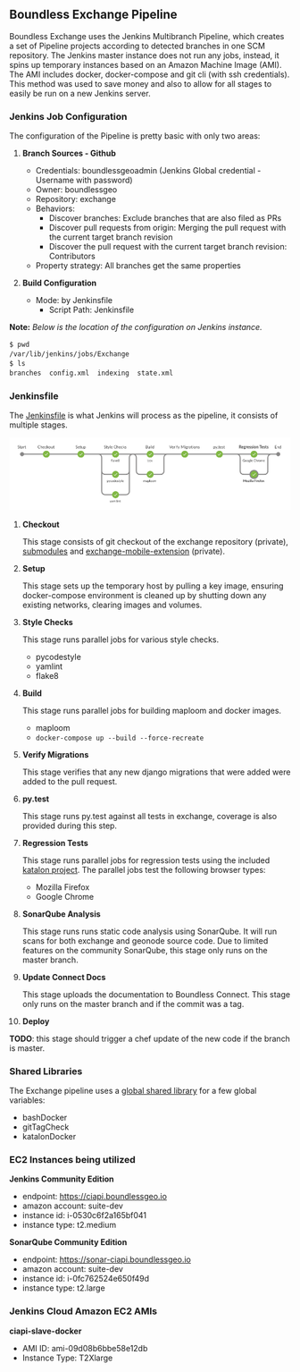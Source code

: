 ## Boundless Exchange Pipeline

Boundless Exchange uses the Jenkins Multibranch Pipeline, which creates a set of Pipeline projects according to 
detected branches in one SCM repository. The Jenkins master instance does not run any jobs, instead, it spins up 
temporary instances based on an Amazon Machine Image (AMI). The AMI includes docker, docker-compose and git cli 
(with ssh credentials). This method was used to save money and also to allow for all stages to easily be run on a 
new Jenkins server.
### Jenkins Job Configuration

The configuration of the Pipeline is pretty basic with only two areas:

1. **Branch Sources - Github**
    + Credentials: boundlessgeoadmin (Jenkins Global credential - Username with password)
    + Owner: boundlessgeo
    + Repository: exchange
    + Behaviors:
        + Discover branches: Exclude branches that are also filed as PRs
        + Discover pull requests from origin: Merging the pull request with the current target branch revision
        + Discover the pull request with the current target branch revision: Contributors
    + Property strategy: All branches get the same properties


2. **Build Configuration**
    + Mode: by Jenkinsfile
        + Script Path: Jenkinsfile

**Note:** _Below is the location of the configuration on Jenkins instance._

```bash
$ pwd
/var/lib/jenkins/jobs/Exchange
$ ls
branches  config.xml  indexing  state.xml
```

### Jenkinsfile

The [Jenkinsfile](https://github.com/boundlessgeo/exchange/blob/master/Jenkinsfile) is what Jenkins will process as 
the pipeline, it consists of multiple stages.

![alt text](pipeline.png)

1. **Checkout**

    This stage consists of git checkout of the exchange repository (private), 
    [submodules](https://github.com/boundlessgeo/exchange/blob/master/.gitmodules) and 
    [exchange-mobile-extension](https://github.com/boundlessgeo/exchange-mobile-extension) (private).
    
2. **Setup**

    This stage sets up the temporary host by pulling a key image, ensuring docker-compose environment
     is cleaned up by shutting down any existing networks, clearing images and volumes.
  
3. **Style Checks**

   This stage runs parallel jobs for various style checks.
   + pycodestyle
   + yamlint
   + flake8


4. **Build**

   This stage runs parallel jobs for building maploom and docker images.
   + maploom
   + `docker-compose up --build --force-recreate`


5. **Verify Migrations**

   This stage verifies that any new django migrations that were added were added to the pull request.

6. **py.test**

   This stage runs py.test against all tests in exchange, coverage is also provided during this step.
   
7. **Regression Tests**

   This stage runs parallel jobs for regression tests using the included 
   [katalon project](docker/qa/README.md). The parallel jobs test the following browser types:
   + Mozilla Firefox
   + Google Chrome

8. **SonarQube Analysis**

   This stage runs runs static code analysis using SonarQube. It will run scans for both exchange and 
   geonode source code. Due to limited features on the community SonarQube, this stage only runs on the 
   master branch.

9. **Update Connect Docs**

   This stage uploads the documentation to Boundless Connect. This stage only runs on the master branch 
   and if the commit was a tag.
   
10. **Deploy**

   **TODO**: this stage should trigger a chef update of the new code if the branch is master.

### Shared Libraries

The Exchange pipeline uses a [global shared library](https://github.com/boundlessgeo/bex-pipelib) 
for a few global variables:
+ bashDocker
+ gitTagCheck
+ katalonDocker


### EC2 Instances being utilized

**Jenkins Community Edition**
+ endpoint: https://ciapi.boundlessgeo.io
+ amazon account: suite-dev
+ instance id: i-0530c6f2a165bf041
+ instance type:  t2.medium

**SonarQube Community Edition**
+ endpoint: https://sonar-ciapi.boundlessgeo.io
+ amazon account: suite-dev
+ instance id: i-0fc762524e650f49d
+ instance type: t2.large

### Jenkins Cloud Amazon EC2 AMIs

**ciapi-slave-docker**
+ AMI ID: ami-09d08b6bbe58e12db
+ Instance Type: T2Xlarge
